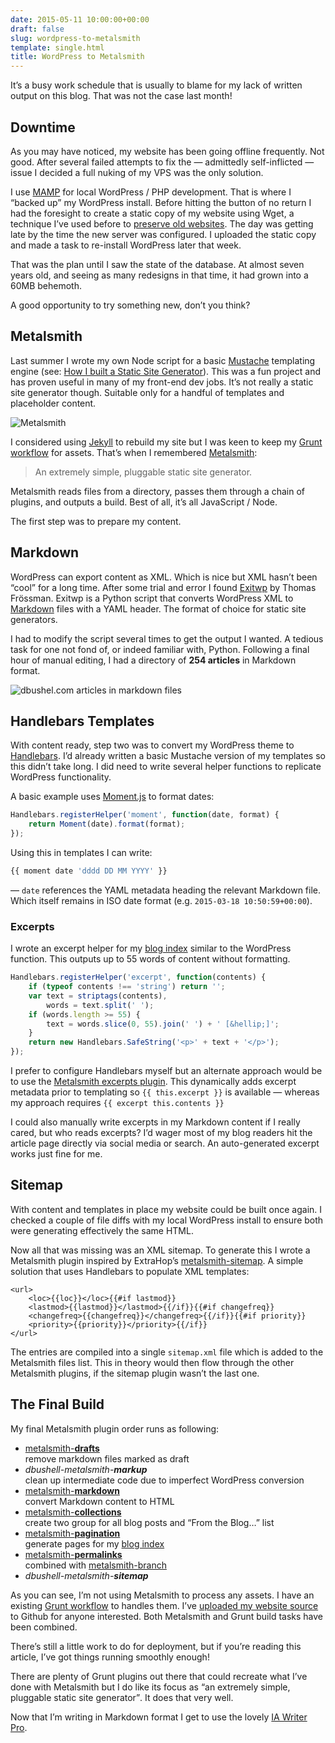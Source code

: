 ```yaml
---
date: 2015-05-11 10:00:00+00:00
draft: false
slug: wordpress-to-metalsmith
template: single.html
title: WordPress to Metalsmith
---
```


It’s a busy work schedule that is usually to blame for my lack of written output on this blog. That was not the case last month!

## Downtime

As you may have noticed, my website has been going offline frequently. Not good. After several failed attempts to fix the — admittedly self-inflicted — issue I decided a full nuking of my VPS was the only solution.

I use [MAMP](http://MAMP.info) for local WordPress / PHP development. That is where I “backed up” my WordPress install. Before hitting the button of no return I had the foresight to create a static copy of my website using Wget, a technique I’ve used before to [preserve old websites](/2012/03/20/preserving-the-web/). The day was getting late by the time the new server was configured. I uploaded the static copy and made a task to re-install WordPress later that week.

That was the plan until I saw the state of the database. At almost seven years old, and seeing as many redesigns in that time, it had grown into a 60MB behemoth.

A good opportunity to try something new, don’t you think?

## Metalsmith

Last summer I wrote my own Node script for a basic [Mustache](http://mustache.github.io/) templating engine (see: [How I built a Static Site Generator](/2014/07/09/how-i-built-a-static-site-generator/)). This was a fun project and has proven useful in many of my front-end dev jobs. It’s not really a static site generator though. Suitable only for a handful of templates and placeholder content.

<p class="post__image"><img src="/images/blog/metalsmith.png" alt="Metalsmith"></p>

I considered using [Jekyll](jekyllrb.com) to rebuild my site but I was keen to keep my [Grunt workflow](https://github.com/dbushell/dbushell-Origin) for assets. That’s when I remembered [Metalsmith](http://www.metalsmith.io/):

> An extremely simple, pluggable static site generator.

Metalsmith reads files from a directory, passes them through a chain of plugins, and outputs a build. Best of all, it’s all JavaScript / Node.

The first step was to prepare my content.

## Markdown

WordPress can export content as XML. Which is nice but XML hasn’t been “cool” for a long time. After some trial and error I found [Exitwp](https://github.com/thomasf/exitwp) by Thomas Frössman. Exitwp is a Python script that converts WordPress XML to [Markdown](http://daringfireball.net/projects/markdown/) files with a YAML header.  The format of choice for static site generators.

I had to modify the script several times to get the output I wanted. A tedious task for one not fond of, or indeed familiar with, Python. Following a final hour of manual editing, I had a directory of **254 articles** in Markdown format.

<p class="post__image"><img src="/images/blog/metalsmith-markdown.png" alt="dbushel.com articles in markdown files"></p>

## Handlebars Templates

With content ready, step two was to convert my WordPress theme to [Handlebars](http://handlebarsjs.com/). I’d already written a basic Mustache version of my templates so this didn’t take long. I did need to write several helper functions to replicate WordPress functionality.

A basic example uses [Moment.js](http://momentjs.com/) to format dates:

````javascript
Handlebars.registerHelper('moment', function(date, format) {
    return Moment(date).format(format);
});
````

Using this in templates I can write:

````javascript
{{ moment date 'dddd DD MM YYYY' }}
````

— `date` references the YAML metadata heading the relevant Markdown file. Which itself remains in ISO date format (e.g. <code>2015-03-18 10:50:59+00:00</code>).

### Excerpts

I wrote an excerpt helper for my [blog index](/blog/) similar to the WordPress function. This outputs up to 55 words of content without formatting.

````javascript
Handlebars.registerHelper('excerpt', function(contents) {
    if (typeof contents !== 'string') return '';
    var text = striptags(contents),
        words = text.split(' ');
    if (words.length >= 55) {
        text = words.slice(0, 55).join(' ') + ' [&hellip;]';
    }
    return new Handlebars.SafeString('<p>' + text + '</p>');
});
````

I prefer to configure Handlebars myself but an alternate approach would be to use the [Metalsmith excerpts plugin](https://github.com/segmentio/metalsmith-excerpts). This dynamically adds excerpt metadata prior to templating so `{{ this.excerpt }}` is available — whereas my approach requires `{{ excerpt this.contents }}`

I could also manually write excerpts in my Markdown content if I really cared, but who reads excerpts? I’d wager most of my blog readers hit the article page directly via social media or search. An auto-generated excerpt works just fine for me.

## Sitemap

With content and templates in place my website could be built once again. I checked a couple of file diffs with my local WordPress install to ensure both were generating effectively the same HTML.

Now all that was missing was an XML sitemap. To generate this I wrote a Metalsmith plugin inspired by ExtraHop’s [metalsmith-sitemap](https://github.com/ExtraHop/metalsmith-sitemap). A simple solution that uses Handlebars to populate XML templates:

````markup
<url>
    <loc>{{loc}}</loc>{{#if lastmod}}
    <lastmod>{{lastmod}}</lastmod>{{/if}}{{#if changefreq}}
    <changefreq>{{changefreq}}</changefreq>{{/if}}{{#if priority}}
    <priority>{{priority}}</priority>{{/if}}
</url>
````

The entries are compiled into a single `sitemap.xml` file which is added to the Metalsmith files list. This in theory would then flow through the other Metalsmith plugins, if the sitemap plugin wasn’t the last one.

## The Final Build

My final Metalsmith plugin order runs as following:

* [metalsmith-**drafts**](https://github.com/segmentio/metalsmith-drafts)
<br><span class="p--small p--light">remove markdown files marked as draft</span>
* *dbushell-metalsmith-**markup***
<br><span class="p--small p--light">clean up intermediate code due to imperfect WordPress conversion</span>
* [metalsmith-**markdown**](https://github.com/segmentio/metalsmith-markdown)
<br><span class="p--small p--light">convert Markdown content to HTML</span>
* [metalsmith-**collections**](https://github.com/segmentio/metalsmith-collections)
<br><span class="p--small p--light">create two group for all blog posts and “From the Blog…” list</span>
* [metalsmith-**pagination**](https://github.com/blakeembrey/metalsmith-pagination)
<br><span class="p--small p--light">generate pages for my [blog index](/blog/)</span>
* [metalsmith-**permalinks**](https://github.com/segmentio/metalsmith-permalinks)
<br><span class="p--small p--light">combined with [metalsmith-branch](https://github.com/ericgj/metalsmith-branch)</span>
* *dbushell-metalsmith-**sitemap***

As you can see, I’m not using Metalsmith to process any assets. I have an existing [Grunt workflow](https://github.com/dbushell/dbushell-Origin) to handles them.  I’ve [uploaded my website source](https://github.com/dbushell/dbushell-com) to Github for anyone interested. Both Metalsmith and Grunt build tasks have been combined.

There’s still a little work to do for deployment, but if you’re reading this article, I’ve got things running smoothly enough!

There are plenty of Grunt plugins out there that could recreate what I’ve done with Metalsmith but I do like its focus as <q>an extremely simple, pluggable static site generator</q>. It does that very well.

Now that I’m writing in Markdown format I get to use the lovely [IA Writer Pro](https://ia.net/writer/mac).
